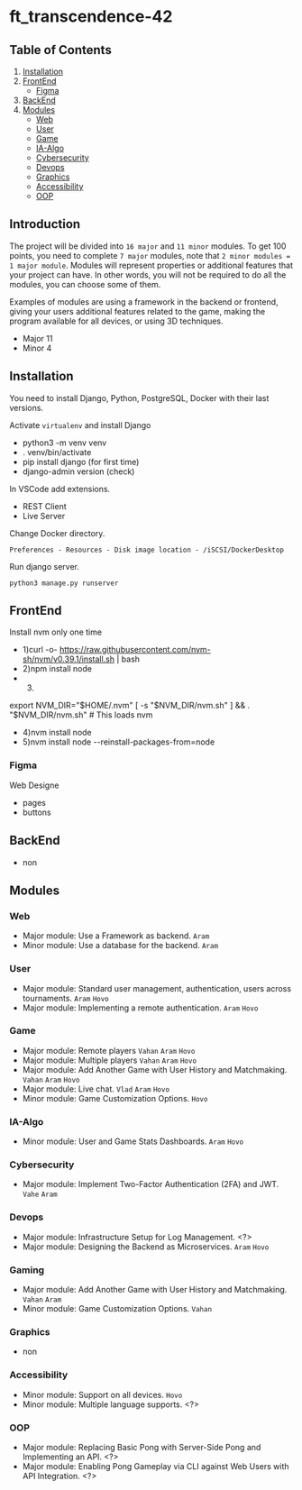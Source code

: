 # ft_transcendence-42

## Table of Contents
1. [Installation](#installation)
2. [FrontEnd](#frontend)
    - [Figma](#figma)
3. [BackEnd](#backend)
4. [Modules](#modules)
    - [Web](#web)
    - [User](#user)
    - [Game](#game)
    - [IA-Algo](#ia-algo)
    - [Cybersecurity](#cybersecurity)
    - [Devops](#devops)
    - [Graphics](#graphics)
    - [Accessibility](#accessibility)
    - [OOP](#oop)

## Introduction

The project will be divided into `16 major` and `11 minor` modules. To get 100 points, you need to complete `7 major` modules, note that `2 minor modules = 1 major module`. Modules will represent properties or additional features that your project can have. In other words, you will not be required to do all the modules, you can choose some of them.

Examples of modules are using a framework in the backend or frontend, giving your users additional features related to the game, making the program available for all devices, or using 3D techniques.

- Major 11
- Minor 4

## Installation

You need to install Django, Python, PostgreSQL, Docker with their last versions.

Activate `virtualenv` and install Django

- python3 -m venv venv
- . venv/bin/activate
- pip install django (for first time)
- django-admin version (check)

In VSCode add extensions.

- REST Client
- Live Server

Change Docker directory.

`Preferences - Resources - Disk image location - /iSCSI/DockerDesktop`

Run django server.

```python3 manage.py runserver```

## FrontEnd

Install nvm only one time 
- 1)curl -o- https://raw.githubusercontent.com/nvm-sh/nvm/v0.39.1/install.sh | bash
- 2)npm install node
- 3)
export NVM_DIR="$HOME/.nvm"
    [ -s "$NVM_DIR/nvm.sh" ] && \. "$NVM_DIR/nvm.sh"  # This loads nvm
- 4)nvm install node
- 5)nvm install node --reinstall-packages-from=node

### Figma

Web Designe

- pages
- buttons

## BackEnd

- non

## Modules

### Web

- Major module: Use a Framework as backend. `Aram`
- Minor module: Use a database for the backend. `Aram`

### User

- Major module: Standard user management, authentication, users across
tournaments. `Aram` `Hovo`
- Major module: Implementing a remote authentication. `Aram` `Hovo`

### Game

- Major module: Remote players `Vahan` `Aram` `Hovo`
- Major module: Multiple players `Vahan` `Aram` `Hovo`
- Major module: Add Another Game with User History and Matchmaking. `Vahan` `Aram` `Hovo`
- Major module: Live chat. `Vlad` `Aram` `Hovo`
- Minor module: Game Customization Options. `Hovo`

### IA-Algo

- Minor module: User and Game Stats Dashboards. `Aram` `Hovo`

### Cybersecurity

- Major module: Implement Two-Factor Authentication (2FA) and JWT. `Vahe` `Aram`

### Devops

- Major module: Infrastructure Setup for Log Management. <?>
- Major module: Designing the Backend as Microservices. `Aram` `Hovo`

### Gaming

- Major module: Add Another Game with User History and Matchmaking. `Vahan` `Aram`
- Minor module: Game Customization Options. `Vahan`

### Graphics

- non

### Accessibility

- Minor module: Support on all devices. `Hovo`
- Minor module: Multiple language supports. <?>

### OOP

- Major module: Replacing Basic Pong with Server-Side Pong and Implementing an API. <?>
- Major module: Enabling Pong Gameplay via CLI against Web Users with API
Integration. <?>
